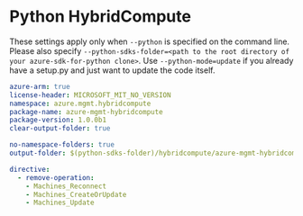 # Python HybridCompute

These settings apply only when `--python` is specified on the command line.
Please also specify `--python-sdks-folder=<path to the root directory of your azure-sdk-for-python clone>`.
Use `--python-mode=update` if you already have a setup.py and just want to update the code itself.

``` yaml $(python)
azure-arm: true
license-header: MICROSOFT_MIT_NO_VERSION
namespace: azure.mgmt.hybridcompute
package-name: azure-mgmt-hybridcompute
package-version: 1.0.0b1
clear-output-folder: true
```

``` yaml $(python)
no-namespace-folders: true
output-folder: $(python-sdks-folder)/hybridcompute/azure-mgmt-hybridcompute/azure/mgmt/hybridcompute
```

``` yaml $(python)
directive:
  - remove-operation: 
    - Machines_Reconnect
    - Machines_CreateOrUpdate
    - Machines_Update
```

